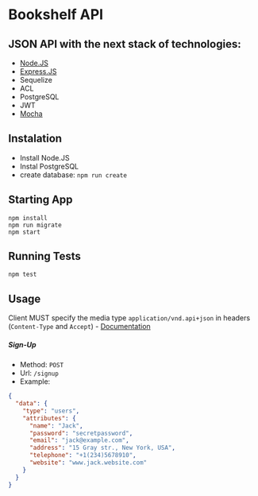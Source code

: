 # Bookshelf API

## JSON API with the next stack of technologies:
* [Node.JS](https://nodejs.org)
* [Express.JS](https://expressjs.com)
* Sequelize
* ACL
* PostgreSQL
* JWT 
* [Mocha](https://mochajs.org)

## Instalation
* Install Node.JS
* Instal PostgreSQL
* create database: `npm run create`

## Starting App
```
npm install
npm run migrate
npm start
```

## Running Tests
```
npm test
```

## Usage

Client MUST specify the media type `application/vnd.api+json` in headers (`Content-Type` and `Accept`) - [Documentation](http://jsonapi.org/format/#content-negotiation)

##### Sign-Up

* Method: `POST`
* Url: `/signup`
* Example:
```json
{
  "data": {
    "type": "users",
    "attributes": {
      "name": "Jack",
      "password": "secretpassword",
      "email": "jack@example.com",
      "address": "15 Gray str., New York, USA",
      "telephone": "+1(234)5678910",
      "website": "www.jack.website.com"
    }
  }
}
```

